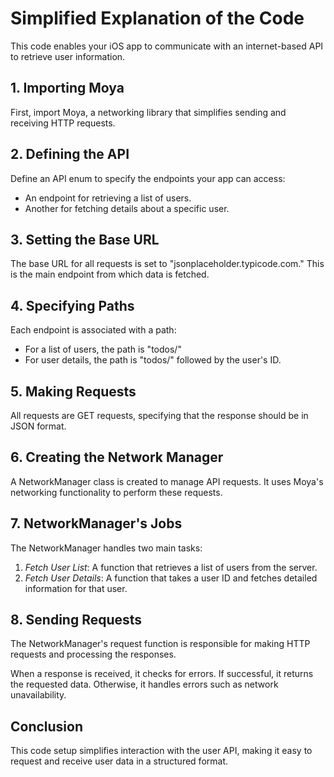 # Simplified Explanation of the Code

This code enables your iOS app to communicate with an internet-based API to retrieve user information.

## 1. Importing Moya
First, import Moya, a networking library that simplifies sending and receiving HTTP requests.

## 2. Defining the API
Define an API enum to specify the endpoints your app can access:
- An endpoint for retrieving a list of users.
- Another for fetching details about a specific user.

## 3. Setting the Base URL
The base URL for all requests is set to "jsonplaceholder.typicode.com." This is the main endpoint from which data is fetched.

## 4. Specifying Paths
Each endpoint is associated with a path:
- For a list of users, the path is "todos/"
- For user details, the path is "todos/" followed by the user's ID.

## 5. Making Requests
All requests are GET requests, specifying that the response should be in JSON format.

## 6. Creating the Network Manager
A NetworkManager class is created to manage API requests. It uses Moya's networking functionality to perform these requests.

## 7. NetworkManager's Jobs
The NetworkManager handles two main tasks:
1. *Fetch User List*: A function that retrieves a list of users from the server.
2. *Fetch User Details*: A function that takes a user ID and fetches detailed information for that user.

## 8. Sending Requests
The NetworkManager's request function is responsible for making HTTP requests and processing the responses.

When a response is received, it checks for errors. If successful, it returns the requested data. Otherwise, it handles errors such as network unavailability.

## Conclusion
This code setup simplifies interaction with the user API, making it easy to request and receive user data in a structured format.
